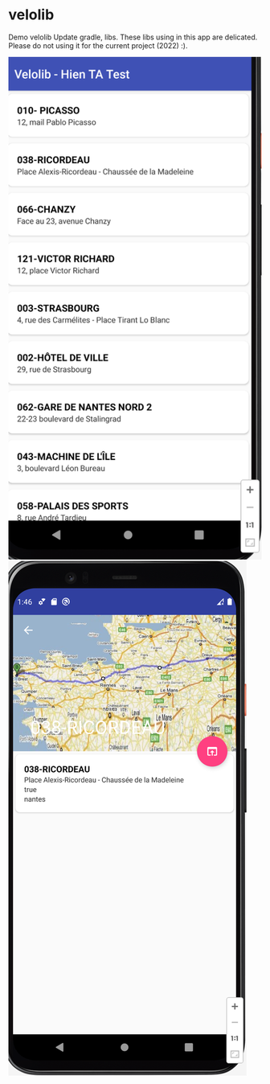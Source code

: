 # velolib
Demo velolib
Update gradle, libs.
These libs using in this app are delicated. Please do not using it for the current project (2022) :).

![1st Screen](https://github.com/hientx-seta/velolib-update/blob/main/apk-image/List.png)
![2nd Screen](https://github.com/hientx-seta/velolib-update/blob/main/apk-image/Detail.png)
